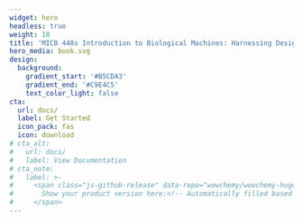 ```yaml
---
widget: hero
headless: true
weight: 10
title: 'MICB 448s Introduction to Biological Machines: Harnessing Design Thinking for Biotechnology Innovation'
hero_media: book.svg
design:
  background:
    gradient_start: '#B5CDA3'
    gradient_end: '#C9E4C5'
    text_color_light: false
cta:
  url: docs/
  label: Get Started
  icon_pack: fas
  icon: download
# cta_alt:
#   url: docs/
#   label: View Documentation
# cta_note:
#   label: >-
#     <span class="js-github-release" data-repo="wowchemy/wowchemy-hugo-modules">
#       Show your product version here:<!-- Automatically filled based on data-repo value -->
#     </span>
---
```


<!-- Published with the [Wowchemy Website Builder](https://wowchemy.com/) for Hugo.

Write something interesting about your project here. -->

<!-- <a class="github-button" href="https://github.com/wowchemy/wowchemy-hugo-modules" data-icon="octicon-star" data-size="large" data-show-count="true" aria-label="Star Wowchemy Website Builder for Hugo">Star Wowchemy Website Builder for Hugo</a><br><a class="github-button" href="https://github.com/wowchemy/starter-hugo-project-documentation" data-icon="octicon-star" data-size="large" data-show-count="true" aria-label="Star the Project Docs template">Star the Project Docs template</a><script async defer src="https://buttons.github.io/buttons.js"></script> -->
